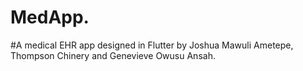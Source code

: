 # MedApp.

#A medical EHR app designed in Flutter by Joshua Mawuli Ametepe, Thompson Chinery and Genevieve Owusu Ansah.



